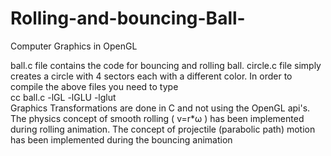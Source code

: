 # Rolling-and-bouncing-Ball-
Computer Graphics in OpenGL

ball.c file contains the code for bouncing and rolling ball.
circle.c file simply creates a circle with 4 sectors each with a different color. 
In order to compile the above files you need to type     
        cc ball.c -lGL -lGLU -lglut      
Graphics Transformations are done in C and not using the OpenGL api's. 
The physics concept of smooth rolling ( v=r*ω ) has been implemented during rolling animation.
The concept of projectile (parabolic path) motion has been implemented during the bouncing animation

